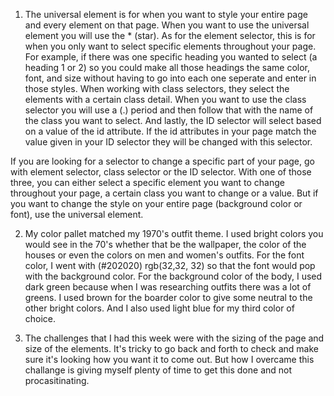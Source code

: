 1) The universal element is for when you want to style your entire page and every element on that page. When you want to use the universal element you will use the * (star). As for the element selector, this is for when you only want to select specific elements throughout your page. For example, if there was one specific heading you wanted to select (a heading 1 or 2) so you could make all those headings the same color, font, and size without having to go into each one seperate and enter in those styles. When working with class selectors, they select the elements with a certain class detail. When you want to use the class selector you will use a (.) period and then follow that with the name of the class you want to select. And lastly, the ID selector will select based on a value of the id attribute. If the id attributes in your page match the value given in your ID selector they will be changed with this selector.

If you are looking for a selector to change a specific part of your page, go with element selector, class selector or the ID selector. With one of those three, you can either select a specific element you want to change throughout your page, a certain class you want to change or a value. But if you want to change the style on your entire page (background color or font), use the universal element.

2) My color pallet matched my 1970's outfit theme. I used bright colors you would see in the 70's whether that be the wallpaper, the color of the houses or even the colors on men and women's outfits. For the font color, I went with (#202020) rgb(32,32, 32) so that the font would pop with the background color. For the background color of the body, I used dark green because when I was researching outfits there was a lot of greens. I used brown for the boarder color to give some neutral to the other bright colors. And I also used light blue for my third color of choice.

3) The challenges that I had this week were with the sizing of the page and size of the elements. It's tricky to go back and forth to check and make sure it's looking how you want it to come out. But how I overcame this challange is giving myself plenty of time to get this done and not procasitinating. 
